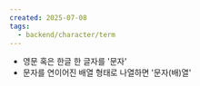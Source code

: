 ```yaml
---
created: 2025-07-08
tags:
  - backend/character/term
---
```

- 영문 혹은 한글 한 글자를 '문자'
- 문자를 연이어진 배열 형태로 나열하면 '문자(배)열'